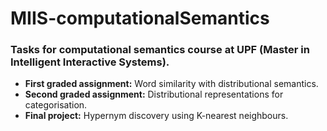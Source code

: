 # MIIS-computationalSemantics
### Tasks for computational semantics course at UPF (Master in Intelligent Interactive Systems).
- **First graded assignment:** Word similarity with distributional semantics.
- **Second graded assignment:** Distributional representations for categorisation.
- **Final project:** Hypernym discovery using K-nearest neighbours.

